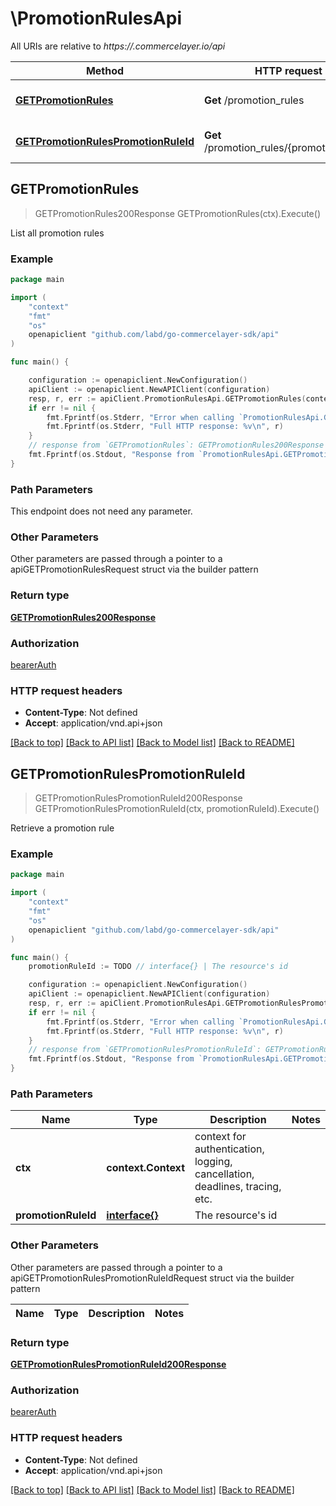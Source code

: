 # \PromotionRulesApi

All URIs are relative to *https://.commercelayer.io/api*

Method | HTTP request | Description
------------- | ------------- | -------------
[**GETPromotionRules**](PromotionRulesApi.md#GETPromotionRules) | **Get** /promotion_rules | List all promotion rules
[**GETPromotionRulesPromotionRuleId**](PromotionRulesApi.md#GETPromotionRulesPromotionRuleId) | **Get** /promotion_rules/{promotionRuleId} | Retrieve a promotion rule



## GETPromotionRules

> GETPromotionRules200Response GETPromotionRules(ctx).Execute()

List all promotion rules



### Example

```go
package main

import (
    "context"
    "fmt"
    "os"
    openapiclient "github.com/labd/go-commercelayer-sdk/api"
)

func main() {

    configuration := openapiclient.NewConfiguration()
    apiClient := openapiclient.NewAPIClient(configuration)
    resp, r, err := apiClient.PromotionRulesApi.GETPromotionRules(context.Background()).Execute()
    if err != nil {
        fmt.Fprintf(os.Stderr, "Error when calling `PromotionRulesApi.GETPromotionRules``: %v\n", err)
        fmt.Fprintf(os.Stderr, "Full HTTP response: %v\n", r)
    }
    // response from `GETPromotionRules`: GETPromotionRules200Response
    fmt.Fprintf(os.Stdout, "Response from `PromotionRulesApi.GETPromotionRules`: %v\n", resp)
}
```

### Path Parameters

This endpoint does not need any parameter.

### Other Parameters

Other parameters are passed through a pointer to a apiGETPromotionRulesRequest struct via the builder pattern


### Return type

[**GETPromotionRules200Response**](GETPromotionRules200Response.md)

### Authorization

[bearerAuth](../README.md#bearerAuth)

### HTTP request headers

- **Content-Type**: Not defined
- **Accept**: application/vnd.api+json

[[Back to top]](#) [[Back to API list]](../README.md#documentation-for-api-endpoints)
[[Back to Model list]](../README.md#documentation-for-models)
[[Back to README]](../README.md)


## GETPromotionRulesPromotionRuleId

> GETPromotionRulesPromotionRuleId200Response GETPromotionRulesPromotionRuleId(ctx, promotionRuleId).Execute()

Retrieve a promotion rule



### Example

```go
package main

import (
    "context"
    "fmt"
    "os"
    openapiclient "github.com/labd/go-commercelayer-sdk/api"
)

func main() {
    promotionRuleId := TODO // interface{} | The resource's id

    configuration := openapiclient.NewConfiguration()
    apiClient := openapiclient.NewAPIClient(configuration)
    resp, r, err := apiClient.PromotionRulesApi.GETPromotionRulesPromotionRuleId(context.Background(), promotionRuleId).Execute()
    if err != nil {
        fmt.Fprintf(os.Stderr, "Error when calling `PromotionRulesApi.GETPromotionRulesPromotionRuleId``: %v\n", err)
        fmt.Fprintf(os.Stderr, "Full HTTP response: %v\n", r)
    }
    // response from `GETPromotionRulesPromotionRuleId`: GETPromotionRulesPromotionRuleId200Response
    fmt.Fprintf(os.Stdout, "Response from `PromotionRulesApi.GETPromotionRulesPromotionRuleId`: %v\n", resp)
}
```

### Path Parameters


Name | Type | Description  | Notes
------------- | ------------- | ------------- | -------------
**ctx** | **context.Context** | context for authentication, logging, cancellation, deadlines, tracing, etc.
**promotionRuleId** | [**interface{}**](.md) | The resource&#39;s id | 

### Other Parameters

Other parameters are passed through a pointer to a apiGETPromotionRulesPromotionRuleIdRequest struct via the builder pattern


Name | Type | Description  | Notes
------------- | ------------- | ------------- | -------------


### Return type

[**GETPromotionRulesPromotionRuleId200Response**](GETPromotionRulesPromotionRuleId200Response.md)

### Authorization

[bearerAuth](../README.md#bearerAuth)

### HTTP request headers

- **Content-Type**: Not defined
- **Accept**: application/vnd.api+json

[[Back to top]](#) [[Back to API list]](../README.md#documentation-for-api-endpoints)
[[Back to Model list]](../README.md#documentation-for-models)
[[Back to README]](../README.md)

